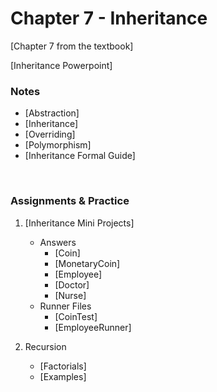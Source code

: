 # Chapter 7 - Inheritance

[Chapter 7 from the textbook]

[Inheritance Powerpoint]


### Notes

- [Abstraction]
- [Inheritance]
- [Overriding]
- [Polymorphism]
- [Inheritance Formal Guide]

<br>

### Assignments & Practice

1. [Inheritance Mini Projects]
   - Answers
     - [Coin]
     - [MonetaryCoin]
     - [Employee]
     - [Doctor]
     - [Nurse]
   - Runner Files
     - [CoinTest]
     - [EmployeeRunner]


2. Recursion
   - [Factorials]
   - [Examples]

<br>
